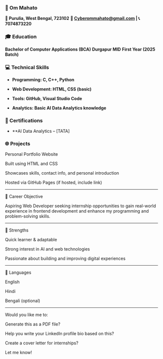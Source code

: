 ### 💼 Om Mahato

**📍 Purulia, West Bengal, 723102**
**📧 Cyberommahato@gmail.com | 📞 7074873220**

### 🎓 Education

**Bachelor of Computer Applications (BCA)**
**Durgapur MID**
**First Year (2025 Batch)**

### 💻 Technical Skills

- **Programming: C, C++, Python**

- **Web Development: HTML, CSS (basic)**

- **Tools: GitHub, Visual Studio Code**

- **Analytics: Basic AI Data Analytics knowledge**

### 📜 Certifications

- **AI Data Analytics – [TATA]

 
### 🌐 Projects

Personal Portfolio Website

Built using HTML and CSS

Showcases skills, contact info, and personal introduction

Hosted via GitHub Pages (if hosted, include link)



---

🧠 Career Objective

Aspiring Web Developer seeking internship opportunities to gain real-world experience in frontend development and enhance my programming and problem-solving skills.


---

🌟 Strengths

Quick learner & adaptable

Strong interest in AI and web technologies

Passionate about building and improving digital experiences



---

📢 Languages

English

Hindi

Bengali (optional)



---

Would you like me to:

Generate this as a PDF file?

Help you write your LinkedIn profile bio based on this?

Create a cover letter for internships?


Let me know!
